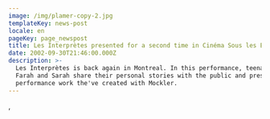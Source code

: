 ```yaml
---
image: /img/plamer-copy-2.jpg
templateKey: news-post
locale: en
pageKey: page_newspost
title: Les Interprètes presented for a second time in Cinéma Sous les Étoiles
date: 2002-09-30T21:46:00.000Z
description: >-
  Les Interprètes is back again in Montreal. In this performance, teenage Zahia,
  Farah and Sarah share their personal stories with the public and present the
  performance work the've created with Mockler.
---
```

,
